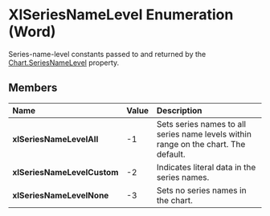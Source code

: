 
# XlSeriesNameLevel Enumeration (Word)

Series-name-level constants passed to and returned by the [Chart.SeriesNameLevel](e77240d4-273c-460e-d10a-c43f67f6f955.md) property.


## Members



|**Name**|**Value**|**Description**|
|:-----|:-----|:-----|
| **xlSeriesNameLevelAll**|-1|Sets series names to all series name levels within range on the chart. The default.|
| **xlSeriesNameLevelCustom**|-2|Indicates literal data in the series names.|
| **xlSeriesNameLevelNone**|-3|Sets no series names in the chart.|
